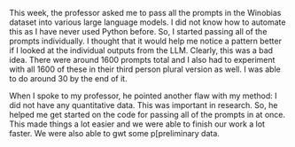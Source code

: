 This week, the professor asked me to pass all the prompts in the Winobias dataset into various large language models. I did not know how to automate this as I have never used Python before. So, I started passing all of the prompts individually. I thought that it would help me notice a pattern better if I looked at the individual outputs from the LLM. Clearly, this was a bad idea. There were around 1600 prompts total and I also had to experiment with all 1600 of these in their third person plural version as well. I was able to do around 30 by the end of it. 

When I spoke to my professor, he pointed another flaw with my method: I did not have any quantitative data. This was important in research. So, he helped me get started on the code for passing all of the prompts in  at once. This made things a lot easier and we were able to finish our work a lot faster. We were also able to gwt some p[preliminary data. 
